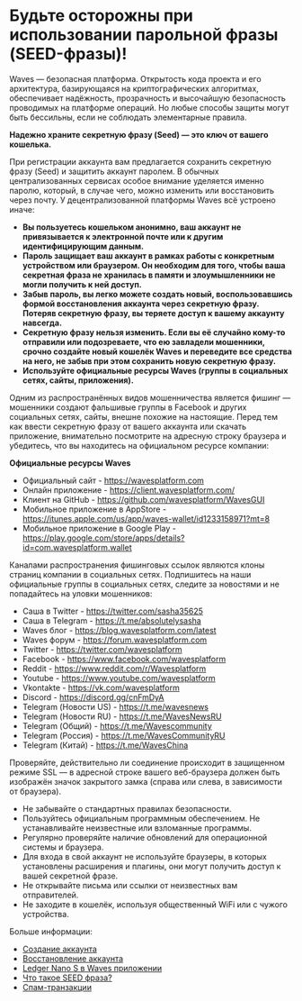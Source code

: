 # Будьте осторожны при использовании парольной фразы (SEED-фразы)!

Waves — безопасная платформа. Открытость кода проекта и его архитектура, базирующаяся на криптографических алгоритмах, обеспечивает надёжность, прозрачность и высочайшую безопасность проводимых на платформе операций. Но любые способы защиты могут быть бессильны, если не соблюдать элементарные правила.

**Надежно храните секретную фразу (Seed) — это ключ от вашего кошелька.**

При регистрации аккаунта вам предлагается сохранить секретную фразу (Seed) и защитить аккаунт паролем. В обычных централизованных сервисах особое внимание уделяется именно паролю, который, в случае чего, можно изменить или восстановить через почту. У децентрализованной платформы Waves всё устроено иначе:

 * **Вы пользуетесь кошельком анонимно, ваш аккаунт не привязывается к электронной почте или к другим идентифицирующим данным.**
 * **Пароль защищает ваш аккаунт в рамках работы с конкретным устройством или браузером. Он необходим для того, чтобы ваша секретная фраза не хранилась в памяти и злоумышленники не могли получить к ней доступ.**
 * **Забыв пароль, вы легко можете создать новый, воспользовавшись формой восстановления аккаунта через секретную фразу. Потеряв секретную фразу, вы теряете доступ к вашему аккаунту навсегда.**
 * **Секретную фразу нельзя изменить. Если вы её случайно кому-то отправили или подозреваете, что ею завладели мошенники, срочно создайте новый кошелёк Waves и переведите все средства на него, не забыв при этом сохранить новую секретную фразу.**
 * **Используйте официальные ресурсы Waves (группы в социальных сетях, сайты, приложения).**

Одним из распространённых видов мошенничества является фишинг — мошенники создают фальшивые группы в Facebook и других социальных сетях, сайты, внешне похожие на настоящие. Перед тем как ввести секретную фразу от вашего аккаунта или скачать приложение, внимательно посмотрите на адресную строку браузера и убедитесь, что вы находитесь на официальном ресурсе компании:

**Официальные ресурсы Waves**

* Официальный сайт - https://wavesplatform.com
* Онлайн приложение - https://client.wavesplatform.com/
* Клиент на GitHub - https://github.com/wavesplatform/WavesGUI
* Мобильное приложение в AppStore - https://itunes.apple.com/us/app/waves-wallet/id1233158971?mt=8
* Мобильное приложение в Google Play - https://play.google.com/store/apps/details?id=com.wavesplatform.wallet

Каналами распространения фишинговых ссылок являются клоны страниц компании в социальных сетях. Подпишитесь на наши официальные группы в социальных сетях, следите за новостями и не попадайтесь на уловки мошенников:

* Саша в Twitter - https://twitter.com/sasha35625
* Саша в Telegram - https://t.me/absolutelysasha
* Waves блог - https://blog.wavesplatform.com/latest
* Waves форум - https://forum.wavesplatform.com
* Twitter - https://twitter.com/wavesplatform
* Facebook - https://www.facebook.com/wavesplatform
* Reddit - https://www.reddit.com/r/Wavesplatform
* Youtube - https://www.youtube.com/wavesplatform
* Vkontakte - https://vk.com/wavesplatform
* Discord - https://discord.gg/cnFmDyA
* Telegram (Новости US) - https://t.me/wavesnews
* Telegram (Новости RU) - https://t.me/WavesNewsRU
* Telegram (Общий) - https://t.me/Wavescommunity
* Telegram (Россия) - https://t.me/WavesCommunityRU
* Telegram (Китай) - https://t.me/WavesChina

Проверяйте, действительно ли соединение происходит в защищенном режиме SSL — в адресной строке вашего веб-браузера должен быть изображён значок закрытого замка (справа или слева, в зависимости от браузера).

 * Не забывайте о стандартных правилах безопасности.
 * Пользуйтесь официальным программным обеспечением. Не устанавливайте неизвестные или взломанные программы.
 * Регулярно проверяйте наличие обновлений для операционной системы и браузера.
 * Для входа в свой аккаунт не используйте браузеры, в которых установлены расширения и плагины, они могут получить доступ к вашей секретной фразе.
 * Не открывайте письма или ссылки от неизвестных вам отправителей.
 * Не заходите в кошелёк, используя общественный WiFi или с чужого устройства.

Больше информации:

 * [Создание аккаунта](/waves-client/account-management/creating-an-account.md)
 * [Восстановление аккаунта](/waves-client/account-management/restore-an-account.md)
 * [Ledger Nano S в Waves приложении](/waves-client/account-management/ledger-nano.md)
 * [Что такое SEED фраза?](/waves-client/frequently-asked-questions-faq/account-management/seed-phrase.md)
 * [Спам-транзакции](/waves-client/security/spam-transactions.md)
